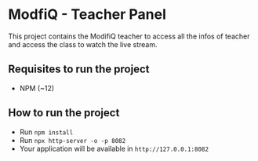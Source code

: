 # ModfiQ - Teacher Panel
This project contains the ModifiQ teacher to access all the infos of teacher and access the class to watch the live stream.

## Requisites to run the project
- NPM (~12)

## How to run the project
- Run `npm install`
- Run `npx http-server -o -p 8082`
- Your application will be available in `http://127.0.0.1:8082`